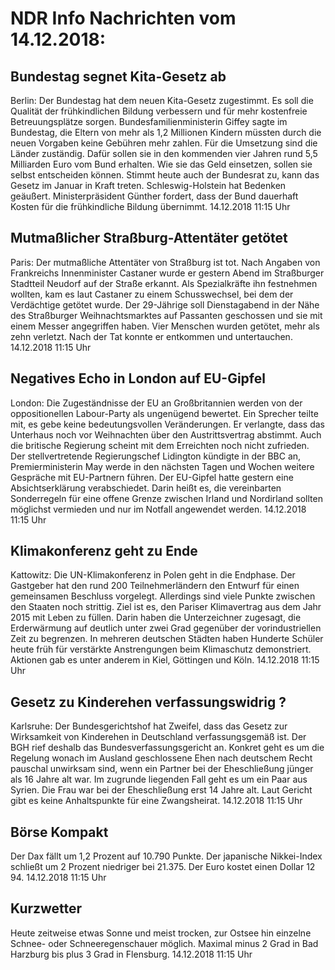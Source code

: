 # NDR Info Nachrichten vom 14.12.2018:


## Bundestag segnet Kita-Gesetz ab
Berlin: Der Bundestag hat dem neuen Kita-Gesetz zugestimmt. Es soll die Qualität der frühkindlichen Bildung verbessern und für mehr kostenfreie Betreuungsplätze sorgen. Bundesfamilienministerin Giffey sagte im Bundestag, die Eltern von mehr als 1,2 Millionen Kindern müssten durch die neuen Vorgaben keine Gebühren mehr zahlen. Für die Umsetzung sind die Länder zuständig. Dafür sollen sie in den kommenden vier Jahren rund 5,5 Milliarden Euro vom Bund erhalten. Wie sie das Geld einsetzen, sollen sie selbst entscheiden können. Stimmt heute auch der Bundesrat zu, kann das Gesetz im Januar in Kraft treten. Schleswig-Holstein hat Bedenken geäußert. Ministerpräsident Günther fordert, dass der Bund dauerhaft Kosten für die frühkindliche Bildung übernimmt. 14.12.2018 11:15 Uhr 

## Mutmaßlicher Straßburg-Attentäter getötet
Paris: Der mutmaßliche Attentäter von Straßburg ist tot. Nach Angaben von Frankreichs Innenminister Castaner wurde er gestern Abend im Straßburger Stadtteil Neudorf auf der Straße erkannt. Als Spezialkräfte ihn festnehmen wollten, kam es laut Castaner zu einem Schusswechsel, bei dem der Verdächtige getötet wurde. Der 29-Jährige soll Dienstagabend in der Nähe des Straßburger Weihnachtsmarktes auf Passanten geschossen und sie mit einem Messer angegriffen haben. Vier Menschen wurden getötet, mehr als zehn verletzt. Nach der Tat konnte er entkommen und untertauchen. 14.12.2018 11:15 Uhr 

## Negatives Echo in London auf EU-Gipfel
London:	Die Zugeständnisse der EU an Großbritannien werden von der oppositionellen Labour-Party als ungenügend bewertet. Ein Sprecher teilte mit, es gebe keine bedeutungsvollen Veränderungen. Er verlangte, dass das Unterhaus noch vor Weihnachten über den Austrittsvertrag abstimmt. Auch die britische Regierung scheint mit dem Erreichten noch nicht zufrieden. Der stellvertretende Regierungschef Lidington kündigte in der BBC an, Premierministerin May werde in den nächsten Tagen und Wochen weitere Gespräche mit EU-Partnern führen. Der EU-Gipfel hatte gestern eine Absichtserklärung verabschiedet. Darin heißt es, die vereinbarten Sonderregeln für eine offene Grenze zwischen Irland und Nordirland sollten möglichst vermieden und nur im Notfall angewendet werden. 14.12.2018 11:15 Uhr 

## Klimakonferenz geht zu Ende
Kattowitz: Die UN-Klimakonferenz in Polen geht in die Endphase. Der Gastgeber hat den rund 200 Teilnehmerländern den Entwurf für einen gemeinsamen Beschluss vorgelegt. Allerdings sind viele Punkte zwischen den Staaten noch strittig. Ziel ist es, den Pariser Klimavertrag aus dem Jahr 2015 mit Leben zu füllen. Darin haben die Unterzeichner zugesagt, die Erderwärmung auf deutlich unter zwei Grad gegenüber der vorindustriellen Zeit zu begrenzen. In mehreren deutschen Städten haben Hunderte Schüler heute früh für verstärkte Anstrengungen beim Klimaschutz demonstriert. Aktionen gab es unter anderem in Kiel, Göttingen und Köln. 14.12.2018 11:15 Uhr 

## Gesetz zu Kinderehen verfassungswidrig ?
Karlsruhe: Der Bundesgerichtshof hat Zweifel, dass das Gesetz zur Wirksamkeit von Kinderehen in Deutschland verfassungsgemäß ist. Der BGH rief deshalb das Bundesverfassungsgericht an. Konkret geht es um die Regelung wonach im Ausland geschlossene Ehen nach deutschem Recht pauschal unwirksam sind, wenn ein Partner bei der Eheschließung jünger als 16 Jahre alt war. Im zugrunde liegenden Fall geht es um ein Paar aus Syrien. Die Frau war bei der Eheschließung erst 14 Jahre alt. Laut Gericht gibt es keine Anhaltspunkte für eine Zwangsheirat. 14.12.2018 11:15 Uhr 

## Börse Kompakt
Der Dax fällt um 1,2 Prozent auf 10.790 Punkte. Der japanische Nikkei-Index schließt um 2 Prozent niedriger bei 21.375. Der Euro kostet einen Dollar 12 94. 14.12.2018 11:15 Uhr 

## Kurzwetter
Heute zeitweise etwas Sonne und meist trocken, zur Ostsee hin einzelne Schnee- oder Schneeregenschauer möglich. Maximal minus 2 Grad in Bad Harzburg bis plus 3 Grad in Flensburg. 14.12.2018 11:15 Uhr 
